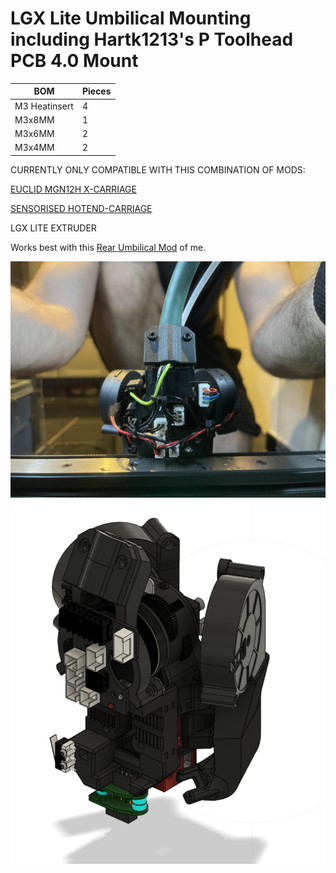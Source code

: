 # LGX Lite Umbilical Mounting including Hartk1213's P Toolhead PCB 4.0 Mount

| BOM | Pieces |
| ------ | ------ |
| M3 Heatinsert | 4 |
| M3x8MM | 1 |
| M3x6MM | 2 |
| M3x4MM | 2 |

CURRENTLY ONLY COMPATIBLE WITH THIS COMBINATION OF MODS:

[EUCLID MGN12H X-CARRIAGE](https://github.com/Minsekt/moronvods/tree/main/Mantis_Mods/MGN12H_Native_Euclid)

[SENSORISED HOTEND-CARRIAGE](https://github.com/Minsekt/moronvods/tree/main/Mantis_Mods/Dragon_Sensorised_Carriage)

LGX LITE EXTRUDER

Works best with this [Rear Umbilical Mod](https://github.com/Minsekt/moronvods/tree/main/Rear_Umbilical) of me.

![](https://github.com/Minsekt/moronvods/blob/main/Mantis_Mods/LGX_Lite_Umbilical/images/IMG_8925.jpg)
![](https://github.com/Minsekt/moronvods/raw/main/Mantis_Mods/Nozzle_LED_Ducts/images/2022-04-16T22_53_09.png)
